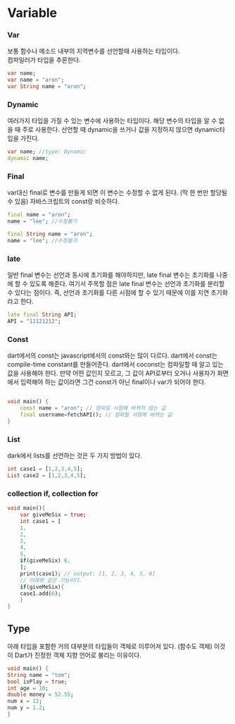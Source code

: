# Variable

### Var
보통 함수나 메소드 내부의 지역변수를 선언할때 사용하는 타입이다.  
컴파일러가 타입을 추론한다.
```Dart
var name;
var name = "aron";
var String name = "aron";
```
### Dynamic
여러가지 타입을 가질 수 있는 변수에 사용하는 타입이다.
해당 변수의 타입을 알 수 없을 때 주로 사용한다.
선언할 때 dynamic을 쓰거나 값을 지정하지 않으면 dynamic타입을 가진다.
```Dart
var name; //type: Dynamic
dynamic name;
```
### Final
var대신 final로 변수를 만들게 되면 이 변수는 수정할 수 없게 된다. 
(딱 한 번만 할당될 수 있음)
자바스크립트의 const랑 비슷하다.
```dart
final name = "aron";
name = "lee"; //수정불가

final String name = "aron";
name = "lee"; //수정불가
```

### late
일반 final 변수는 선언과 동시에 초기화를 해야하지만, late final 변수는 초기화를 나중에 할 수 있도록 해준다.
여기서 주목할 점은 late final 변수는 선언과 초기화를 분리할 수 있다는 점이다. 즉, 선언과 초기화를 다른 시점에 할 수 있기 때문에 이를 지연 초기화라고 한다.
```dart
late final String API;
API = "12121212";
```
### Const 
dart에서의 const는 javascript에서의 const와는 많이 다르다.
dart에서 const는 compile-time constant를 만들어준다.
dart에서 coconst는 컴파일할 때 알고 있는 값을 사용해야 한다.
만약 어떤 값인지 모르고, 그 값이 API로부터 오거나 사용자가 화면에서 입력해야 하는 값이라면 그건 const가 아닌 final이나 var가 되어야 한다.
```dart

void main() {
    const name = "aron"; // 컴파일 시점에 바뀌지 않는 값
    final username=fetchAPI(); // 컴파일 시점에 바뀌는 값
}

```

### List
dark에서 lists를 선언하는 것은 두 가지 방법이 있다.
```dart
int case1 = [1,2,3,4,5];
List case2 = [1,2,3,4,5];
```
### collection if, collection for
```dart 
void main(){
    var giveMeSix = true;
    int case1 = [
    1,
    2,
    3,
    4,
    5,
    if(giveMeSix) 6,
    ];
    print(case1); // output: [1, 2, 3, 4, 5, 6]
    // 아래와 같은 기능이다.
    if(giveMeSix){
    case1.add(6);
    }
}
```



## Type
아래 타입을 포함한 거의 대부분의 타입들이 객체로 이루어져 있다. (함수도 객체)
이것이 Dart가 진정한 객체 지향 언어로 불리는 이유이다.
```dart
void main() {
String name = "tom";
bool isPlay = true;
int age = 10;
double money = 52.55;
num x = 12;
num y = 1.2;
}
```